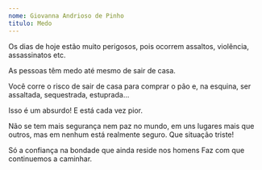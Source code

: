 ```yaml
---
nome: Giovanna Andrioso de Pinho
titulo: Medo
---
```


Os dias de hoje estão muito perigosos, pois ocorrem assaltos, violência, assassinatos etc.

As pessoas têm medo até mesmo de sair de casa.

Você corre o risco de sair de casa para comprar o pão e, na esquina, ser assaltada, sequestrada, estuprada...

Isso é um absurdo! E está cada vez pior.

Não se tem mais segurança nem paz no mundo, em uns lugares mais que outros, mas em nenhum está realmente seguro. Que situação triste!

Só a confiança na bondade que ainda reside nos homens
Faz com que continuemos a caminhar.

